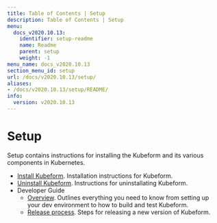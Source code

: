 ```yaml
---
title: Table of Contents | Setup
description: Table of Contents | Setup
menu:
  docs_v2020.10.13:
    identifier: setup-readme
    name: Readme
    parent: setup
    weight: -1
menu_name: docs_v2020.10.13
section_menu_id: setup
url: /docs/v2020.10.13/setup/
aliases:
- /docs/v2020.10.13/setup/README/
info:
  version: v2020.10.13
---
```


# Setup

Setup contains instructions for installing the Kubeform and its various components in Kubernetes.

- [Install Kubeform](/docs/v2020.10.13/setup/install). Installation instructions for Kubeform.
- [Uninstall Kubeform](/docs/v2020.10.13/setup/uninstall). Instructions for uninstallating Kubeform.
- Developer Guide
  - [Overview](/docs/v2020.10.13/setup/developer-guide/overview). Outlines everything you need to know from setting up your dev environment to how to build and test Kubeform.
  - [Release process](/docs/v2020.10.13/setup/developer-guide/release). Steps for releasing a new version of Kubeform.
